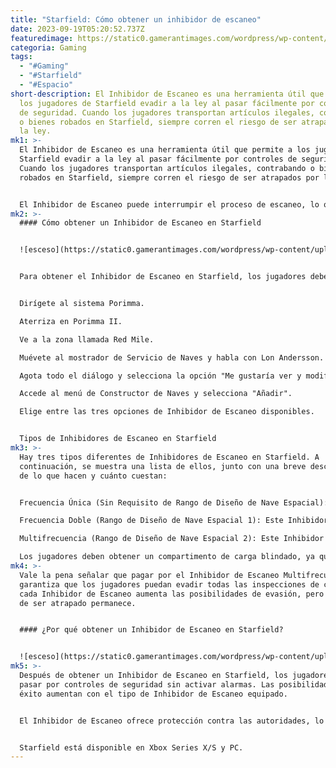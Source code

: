 ```yaml
---
title: "Starfield: Cómo obtener un inhibidor de escaneo"
date: 2023-09-19T05:20:52.737Z
featuredimage: https://static0.gamerantimages.com/wordpress/wp-content/uploads/2023/09/starfield-ship-space.jpg?q=50&fit=contain&w=1140&h=&dpr=1.5
categoria: Gaming
tags:
  - "#Gaming"
  - "#Starfield"
  - "#Espacio"
short-description: El Inhibidor de Escaneo es una herramienta útil que permite a
  los jugadores de Starfield evadir a la ley al pasar fácilmente por controles
  de seguridad. Cuando los jugadores transportan artículos ilegales, contrabando
  o bienes robados en Starfield, siempre corren el riesgo de ser atrapados por
  la ley.
mk1: >-
  El Inhibidor de Escaneo es una herramienta útil que permite a los jugadores de
  Starfield evadir a la ley al pasar fácilmente por controles de seguridad.
  Cuando los jugadores transportan artículos ilegales, contrabando o bienes
  robados en Starfield, siempre corren el riesgo de ser atrapados por la ley.


  El Inhibidor de Escaneo puede interrumpir el proceso de escaneo, lo que permite a los jugadores pasar libremente por cualquier ubicación. Desafortunadamente, muchos jugadores no conocen esta útil herramienta y, por lo tanto, invitan a problemas dondequiera que vayan en el juego. Teniendo esto en cuenta, esta guía ilustrará cómo los jugadores pueden obtener un Inhibidor de Escaneo en Starfield y proporcionará algunos consejos útiles.
mk2: >-
  #### Cómo obtener un Inhibidor de Escaneo en Starfield


  ![esceso](https://static0.gamerantimages.com/wordpress/wp-content/uploads/2022/06/starfield-ship-space-flight-combat.jpg?q=50&fit=crop&w=1500&dpr=1.5 "esceso")


  Para obtener el Inhibidor de Escaneo en Starfield, los jugadores deben seguir estos simples pasos:


  Dirígete al sistema Porimma.

  Aterriza en Porimma II.

  Ve a la zona llamada Red Mile.

  Muévete al mostrador de Servicio de Naves y habla con Lon Andersson.

  Agota todo el diálogo y selecciona la opción "Me gustaría ver y modificar mi nave".

  Accede al menú de Constructor de Naves y selecciona "Añadir".

  Elige entre las tres opciones de Inhibidor de Escaneo disponibles.


  Tipos de Inhibidores de Escaneo en Starfield
mk3: >-
  Hay tres tipos diferentes de Inhibidores de Escaneo en Starfield. A
  continuación, se muestra una lista de ellos, junto con una breve descripción
  de lo que hacen y cuánto cuestan:


  Frecuencia Única (Sin Requisito de Rango de Diseño de Nave Espacial): Este Inhibidor de Escaneo cuesta 2,850 créditos y ofrece un 10% de evasión.

  Frecuencia Doble (Rango de Diseño de Nave Espacial 1): Este Inhibidor de Escaneo cuesta 4,750 créditos y ofrece un 30% de evasión.

  Multifrecuencia (Rango de Diseño de Nave Espacial 2): Este Inhibidor de Escaneo cuesta 9,500 créditos y ofrece un 50% de evasión.

  Los jugadores deben obtener un compartimento de carga blindado, ya que ambas modificaciones colaboran para superar los controles de seguridad.
mk4: >-
  Vale la pena señalar que pagar por el Inhibidor de Escaneo Multifrecuencia no
  garantiza que los jugadores puedan evadir todas las inspecciones de carga;
  cada Inhibidor de Escaneo aumenta las posibilidades de evasión, pero el riesgo
  de ser atrapado permanece.


  #### ¿Por qué obtener un Inhibidor de Escaneo en Starfield?


  ![esceso](https://static0.gamerantimages.com/wordpress/wp-content/uploads/2023/09/starfield_ship_spaceflight-1.jpg?q=50&fit=crop&w=1500&dpr=1.5 "esceso")
mk5: >-
  Después de obtener un Inhibidor de Escaneo en Starfield, los jugadores pueden
  pasar por controles de seguridad sin activar alarmas. Las posibilidades de
  éxito aumentan con el tipo de Inhibidor de Escaneo equipado.


  El Inhibidor de Escaneo ofrece protección contra las autoridades, lo que permite a los jugadores transportar bienes robados y contrabando a otros planetas para obtener ganancias. Si el jugador es atrapado, tendrá una recompensa en su cabeza, pero eso se puede resolver pagándola. Si no se paga la recompensa, el jugador será enviado a la cárcel, perseguido o asesinado.


  Starfield está disponible en Xbox Series X/S y PC.
---
```

